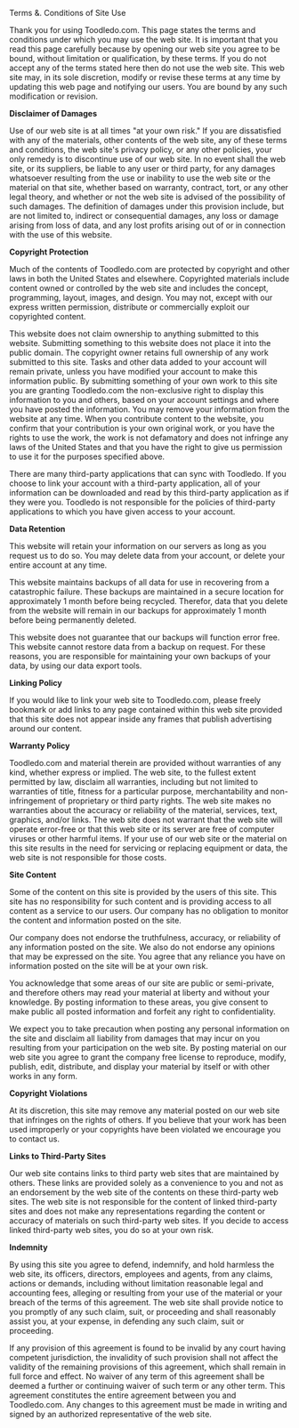 Terms &. Conditions of Site Use

Thank you for using Toodledo.com. This page states the terms and conditions under which you may use the web site. It is important that you read this page carefully because by opening our web site you agree to be bound, without limitation or qualification, by these terms. If you do not accept any of the terms stated here then do not use the web site. This web site may, in its sole discretion, modify or revise these terms at any time by updating this web page and notifying our users. You are bound by any such modification or revision.

  
**Disclaimer of Damages**  

Use of our web site is at all times "at your own risk." If you are dissatisfied with any of the materials, other contents of the web site, any of these terms and conditions, the web site's privacy policy, or any other policies, your only remedy is to discontinue use of our web site. In no event shall the web site, or its suppliers, be liable to any user or third party, for any damages whatsoever resulting from the use or inability to use the web site or the material on that site, whether based on warranty, contract, tort, or any other legal theory, and whether or not the web site is advised of the possibility of such damages. The definition of damages under this provision include, but are not limited to, indirect or consequential damages, any loss or damage arising from loss of data, and any lost profits arising out of or in connection with the use of this website.

  
**Copyright Protection**  

Much of the contents of Toodledo.com are protected by copyright and other laws in both the United States and elsewhere. Copyrighted materials include content owned or controlled by the web site and includes the concept, programming, layout, images, and design. You may not, except with our express written permission, distribute or commercially exploit our copyrighted content.

This website does not claim ownership to anything submitted to this website. Submitting something to this website does not place it into the public domain. The copyright owner retains full ownership of any work submitted to this site. Tasks and other data added to your account will remain private, unless you have modified your account to make this information public. By submitting something of your own work to this site you are granting Toodledo.com the non-exclusive right to display this information to you and others, based on your account settings and where you have posted the information. You may remove your information from the website at any time. When you contribute content to the website, you confirm that your contribution is your own original work, or you have the rights to use the work, the work is not defamatory and does not infringe any laws of the United States and that you have the right to give us permission to use it for the purposes specified above.

There are many third-party applications that can sync with Toodledo. If you choose to link your account with a third-party application, all of your information can be downloaded and read by this third-party application as if they were you. Toodledo is not responsible for the policies of third-party applications to which you have given access to your account.

  
**Data Retention**

This website will retain your information on our servers as long as you request us to do so. You may delete data from your account, or delete your entire account at any time.

This website maintains backups of all data for use in recovering from a catastrophic failure. These backups are maintained in a secure location for approximately 1 month before being recycled. Therefor, data that you delete from the website will remain in our backups for approximately 1 month before being permanently deleted.

This website does not guarantee that our backups will function error free. This website cannot restore data from a backup on request. For these reasons, you are responsible for maintaining your own backups of your data, by using our data export tools.

  
**Linking Policy**  

If you would like to link your web site to Toodledo.com, please freely bookmark or add links to any page contained within this web site provided that this site does not appear inside any frames that publish advertising around our content.

  
**Warranty Policy**  

Toodledo.com and material therein are provided without warranties of any kind, whether express or implied. The web site, to the fullest extent permitted by law, disclaim all warranties, including but not limited to warranties of title, fitness for a particular purpose, merchantability and non-infringement of proprietary or third party rights. The web site makes no warranties about the accuracy or reliability of the material, services, text, graphics, and/or links. The web site does not warrant that the web site will operate error-free or that this web site or its server are free of computer viruses or other harmful items. If your use of our web site or the material on this site results in the need for servicing or replacing equipment or data, the web site is not responsible for those costs.

  
**Site Content**  

Some of the content on this site is provided by the users of this site. This site has no responsibility for such content and is providing access to all content as a service to our users. Our company has no obligation to monitor the content and information posted on the site.

Our company does not endorse the truthfulness, accuracy, or reliability of any information posted on the site. We also do not endorse any opinions that may be expressed on the site. You agree that any reliance you have on information posted on the site will be at your own risk.

You acknowledge that some areas of our site are public or semi-private, and therefore others may read your material at liberty and without your knowledge. By posting information to these areas, you give consent to make public all posted information and forfeit any right to confidentiality.

We expect you to take precaution when posting any personal information on the site and disclaim all liability from damages that may incur on you resulting from your participation on the web site. By posting material on our web site you agree to grant the company free license to reproduce, modify, publish, edit, distribute, and display your material by itself or with other works in any form.

  
**Copyright Violations**  

At its discretion, this site may remove any material posted on our web site that infringes on the rights of others. If you believe that your work has been used improperly or your copyrights have been violated we encourage you to contact us.

  
**Links to Third-Party Sites**  

Our web site contains links to third party web sites that are maintained by others. These links are provided solely as a convenience to you and not as an endorsement by the web site of the contents on these third-party web sites. The web site is not responsible for the content of linked third-party sites and does not make any representations regarding the content or accuracy of materials on such third-party web sites. If you decide to access linked third-party web sites, you do so at your own risk.

  
**Indemnity**  

By using this site you agree to defend, indemnify, and hold harmless the web site, its officers, directors, employees and agents, from any claims, actions or demands, including without limitation reasonable legal and accounting fees, alleging or resulting from your use of the material or your breach of the terms of this agreement. The web site shall provide notice to you promptly of any such claim, suit, or proceeding and shall reasonably assist you, at your expense, in defending any such claim, suit or proceeding.

If any provision of this agreement is found to be invalid by any court having competent jurisdiction, the invalidity of such provision shall not affect the validity of the remaining provisions of this agreement, which shall remain in full force and effect. No waiver of any term of this agreement shall be deemed a further or continuing waiver of such term or any other term. This agreement constitutes the entire agreement between you and Toodledo.com. Any changes to this agreement must be made in writing and signed by an authorized representative of the web site.